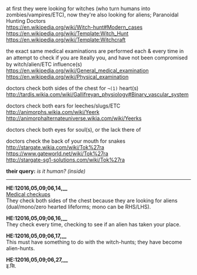 at first they were looking for witches (who turn humans into zombies/vampires/ETC), now they're also looking for aliens; Paranoidal Hunting Doctors
<br>https://en.wikipedia.org/wiki/Witch-hunt#Modern_cases
<br>https://en.wikipedia.org/wiki/Template:Witch_Hunt
<br>https://en.wikipedia.org/wiki/Template:Witchcraft

the exact same medical examinations are performed each & every time in an attempt to check if you are ℝeally you, and have not been compromised by witch/alien/ETC influence(s)
<br>https://en.wikipedia.org/wiki/General_medical_examination
<br>https://en.wikipedia.org/wiki/Physical_examination

doctors check both sides of the chest for `¬(1)` heart(s)
<br>http://tardis.wikia.com/wiki/Gallifreyan_physiology#Binary_vascular_system

doctors check both ears for leeches/slugs/ETC
<br>http://animorphs.wikia.com/wiki/Yeerk
<br>http://animorphalternateuniverse.wikia.com/wiki/Yeerks

doctors check both eyes for soul(s), or the lack there of

doctors check the back of your mouth for snakes
<br>http://stargate.wikia.com/wiki/Tok%27ra
<br>https://www.gateworld.net/wiki/Tok%27ra
<br>http://stargate-sg1-solutions.com/wiki/Tok%27ra

**their query:** *is it human? (inside)*

<hr>

**HE:12016,05,09;06,14,__**<br>
[Medical checkups](https://en.wikipedia.org/wiki/General_medical_examination)<br>
They check both sides of the chest because they are looking for aliens (dual/mono/zero hearted lifeforms; mono can be RHS/LHS).

**HE:12016,05,09;06,16,__**<br>
They check every time, checking to see if an alien has taken your place.

**HE:12016,05,09;06,17,__**<br>
This must have something to do with the witch-hunts; they have become alien-hunts.

**HE:12016,05,09;06,27,__**<br>
इ.सि.
